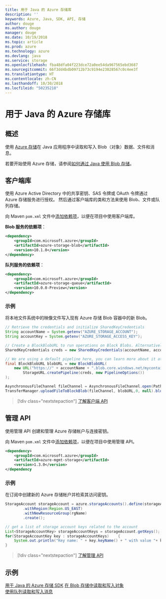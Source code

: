 ```yaml
---
title: 用于 Java 的 Azure 存储库
description: ''
keywords: Azure, Java, SDK, API, 存储
author: douge
ms.author: douge
manager: douge
ms.date: 10/19/2018
ms.topic: article
ms.prod: azure
ms.technology: azure
ms.devlang: java
ms.service: storage
ms.openlocfilehash: fba48dfa04f223dce72a0ee54da967565ebd3687
ms.sourcegitcommit: 66f3dd4bdb09712b73c9194e23028567c0c4ee3f
ms.translationtype: HT
ms.contentlocale: zh-CN
ms.lasthandoff: 10/30/2018
ms.locfileid: "50235218"
---
```

# <a name="azure-storage-libraries-for-java"></a>用于 Java 的 Azure 存储库

## <a name="overview"></a>概述

使用 [Azure 存储](/azure/storage/storage-introduction)在 Java 应用程序中读取和写入 Blob（对象）数据、文件和消息。

若要开始使用 Azure 存储，请参阅[如何通过 Java 使用 Blob 存储](/azure/storage/blobs/storage-quickstart-blobs-java-v10)。

## <a name="client-library"></a>客户端库

使用 Azure Active Directory 中的共享密钥、SAS 令牌或 OAuth 令牌通过 Azure 存储服务进行授权。 然后通过客户端库的类和方法来使用 Blob、文件或队列存储。 

向 Maven `pom.xml` 文件中[添加依赖项](https://maven.apache.org/guides/getting-started/index.html#How_do_I_use_external_dependencies)，以便在项目中使用客户端库。   

**Blob 服务的依赖项**：
```XML
<dependency>
    <groupId>com.microsoft.azure</groupId>
    <artifactId>azure-storage-blob</artifactId>
    <version>10.1.0</version>
</dependency>
```

**队列服务的依赖项**：
```XML
<dependency>
    <groupId>com.microsoft.azure</groupId>
    <artifactId>azure-storage-queue</artifactId>
    <version>10.0.0-Preview</version>
</dependency>
```


### <a name="example"></a>示例

将本地文件系统中的映像文件写入现有 Azure 存储 Blob 容器中的新 Blob。


```java
// Retrieve the credentials and initialize SharedKeyCredentials
String accountName = System.getenv("AZURE_STORAGE_ACCOUNT");
String accountKey = System.getenv("AZURE_STORAGE_ACCESS_KEY");

// Create a BlockBlobURL to run operations on Block Blobs. Alternatively create a ServiceURL, or ContainerURL for operations on Blob service, and Blob containers
SharedKeyCredentials creds = new SharedKeyCredentials(accountName, accountKey);

// We are using a default pipeline here, you can learn more about it at https://github.com/Azure/azure-storage-java/wiki/Azure-Storage-Java-V10-Overview
final BlockBlobURL blobURL = new BlockBlobURL(
    new URL("https://" + accountName + ".blob.core.windows.net/mycontainer/myimage.jpg"), 
        StorageURL.createPipeline(creds, new PipelineOptions())
);

AsynchronousFileChannel fileChannel = AsynchronousFileChannel.open(Paths.get("myimage.jpg"));
TransferManager.uploadFileToBlockBlob(fileChannel, blobURL,0, null).blockingGet();
```

> [!div class="nextstepaction"]
> [了解客户端 API](/java/api/overview/azure/storage/client)

## <a name="management-api"></a>管理 API

使用管理 API 创建和管理 Azure 存储帐户与连接密钥。

向 Maven `pom.xml` 文件中[添加依赖项](https://maven.apache.org/guides/getting-started/index.html#How_do_I_use_external_dependencies)，以便在项目中使用管理 API。  

```XML
<dependency>
    <groupId>com.microsoft.azure</groupId>
    <artifactId>azure-mgmt-storage</artifactId>
    <version>1.3.0</version>
</dependency
```   

### <a name="example"></a>示例

在订阅中创建新的 Azure 存储帐户并检索其访问密钥。

```java
StorageAccount storageAccount = azure.storageAccounts().define(storageAccountName)
        .withRegion(Region.US_EAST)
        .withNewResourceGroup(rgName)
        .create();

// get a list of storage account keys related to the account
List<StorageAccountKey> storageAccountKeys = storageAccount.getKeys();
for(StorageAccountKey key : storageAccountKeys)    {
    System.out.println("Key name: " + key.keyName() + " with value "+ key.value());
}
```

> [!div class="nextstepaction"]
> [了解管理 API](/java/api/overview/azure/storage/management)


## <a name="samples"></a>示例

[用于 Java 的 Azure 存储 SDK](https://github.com/azure/azure-storage-java)
[在 Blob 存储中读取和写入对象](https://github.com/Azure-Samples/storage-blobs-java-v10-quickstart)   
[使用队列读取和写入消息](https://github.com/Azure-Samples/storage-queue-java-getting-started)   
